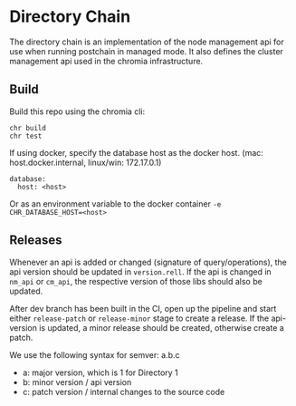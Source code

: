 # Directory Chain

The directory chain is an implementation of the node management api for use when running postchain in managed mode. It also defines the cluster management api used in the chromia infrastructure.

## Build

Build this repo using the chromia cli:
```
chr build
chr test
```
If using docker, specify the database host as the docker host. (mac: host.docker.internal, linux/win: 172.17.0.1)

```
database:
  host: <host>
```
Or as an environment variable to the docker container `-e CHR_DATABASE_HOST=<host>`

## Releases

Whenever an api is added or changed (signature of query/operations), the api version should be updated in `version.rell`. If the api is changed in `nm_api` or `cm_api`, the respective version of those libs should also be updated.

After dev branch has been built in the CI, open up the pipeline and start either `release-patch` or `release-minor` stage to create a release. If the api-version is updated, a minor release should be created, otherwise create a patch.

We use the following syntax for semver: a.b.c
- a: major version, which is 1 for Directory 1
- b: minor version / api version
- c: patch version / internal changes to the source code
